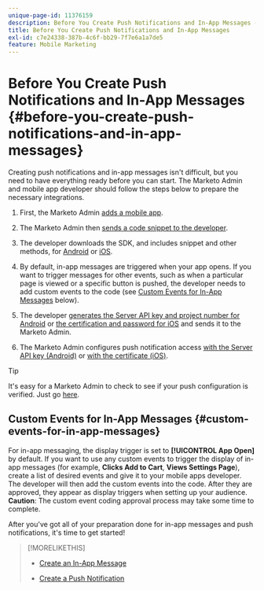 ```yaml
---
unique-page-id: 11376159
description: Before You Create Push Notifications and In-App Messages - Marketo Docs - Product Documentation
title: Before You Create Push Notifications and In-App Messages
exl-id: c7e24338-387b-4c6f-bb29-7f7e6a1a7de5
feature: Mobile Marketing
---
```

# Before You Create Push Notifications and In-App Messages {#before-you-create-push-notifications-and-in-app-messages}

Creating push notifications and in-app messages isn't difficult, but you need to have everything ready before you can start. The Marketo Admin and mobile app developer should follow the steps below to prepare the necessary integrations.

1. First, the Marketo Admin [adds a mobile app](/help/marketo/product-docs/mobile-marketing/admin/add-a-mobile-app.md).

1. The Marketo Admin then [sends a code snippet to the developer](/help/marketo/product-docs/mobile-marketing/admin/send-sdk-code-to-a-developer.md).

1. The developer downloads the SDK, and includes snippet and other methods, for [Android](https://experienceleague.adobe.com/en/docs/marketo-developer/marketo/mobile/installation#how-to-install-marketo-sdk-on-android) or [iOS](https://experienceleague.adobe.com/en/docs/marketo-developer/marketo/mobile/installation#how-to-install-marketo-sdk-on-ios).

1. By default, in-app messages are triggered when your app opens. If you want to trigger messages for other events, such as when a particular page is viewed or a specific button is pushed, the developer needs to add custom events to the code (see [Custom Events for In-App Messages](#CustomEvents) below).

1. The developer [generates the Server API key and project number for Android](https://experienceleague.adobe.com/en/docs/marketo-developer/marketo/mobile/installation#how-to-install-marketo-sdk-on-android) or [the certification and password for iOS](https://experienceleague.adobe.com/en/docs/marketo-developer/marketo/mobile/installation#install-marketo-sdk-on-ios) and sends it to the Marketo Admin.

1. The Marketo Admin configures push notification access [with the Server API key (Android)](/help/marketo/product-docs/mobile-marketing/admin/configure-mobile-app-android-push-access.md) or [with the certificate (iOS)](/help/marketo/product-docs/mobile-marketing/admin/configure-mobile-app-ios-push-access.md).

>[!TIP]
>
>It's easy for a Marketo Admin to check to see if your push configuration is verified. Just go [here](/help/marketo/product-docs/mobile-marketing/admin/verify-push-configuration.md).

## Custom Events for In-App Messages {#custom-events-for-in-app-messages}

For in-app messaging, the display trigger is set to **[!UICONTROL App Open]** by default. If you want to use any custom events to trigger the display of in-app messages (for example, **Clicks Add to Cart**, **Views Settings Page**), create a list of desired events and give it to your mobile apps developer. The developer will then add the custom events into the code. After they are approved, they appear as display triggers when setting up your audience. **Caution**: The custom event coding approval process may take some time to complete.

After you've got all of your preparation done for in-app messages and push notifications, it's time to get started!

>[!MORELIKETHIS]
>
>* [Create an In-App Message](/help/marketo/product-docs/mobile-marketing/in-app-messages/creating-in-app-messages/create-an-in-app-message.md)
>
>* [Create a Push Notification](/help/marketo/product-docs/mobile-marketing/push-notifications/create-a-push-notification.md)
